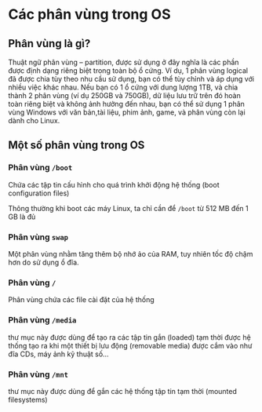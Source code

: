 # Các phân vùng trong OS

## Phân vùng là gì?

Thuật ngữ phân vùng – partition, được sử dụng ở đây nghĩa là các phần được định dạng riêng biệt trong toàn bộ ổ cứng. Ví dụ, 1 phân vùng logical đã được chia tùy theo nhu cầu sử dụng, bạn có thể tùy chỉnh và áp dụng với nhiều việc khác nhau. Nếu bạn có 1 ổ cứng với dung lượng 1TB, và chia thành 2 phân vùng (ví dụ 250GB và 750GB), dữ liệu lưu trữ trên đó hoàn toàn riêng biệt và không ảnh hưởng đến nhau, bạn có thể sử dụng 1 phân vùng Windows với văn bản,tài liệu, phim ảnh, game, và phân vùng còn lại dành cho Linux.


## Một số phân vùng trong OS
### Phân vùng `/boot`
Chứa các tập tin cấu hình cho quá trình khởi động hệ thống (boot configuration files)

Thông thường khi boot các máy Linux, ta chỉ cần để `/boot` từ 512 MB đến 1 GB là đủ

### Phân vùng `swap`
Một phân vùng nhằm tăng thêm bộ nhớ ảo của RAM, tuy nhiên tốc độ chậm hơn do sử dụng ổ đĩa.

### Phân vùng `/`
Phân vùng chứa các file cài đặt của hệ thống

### Phân vùng `/media` 
thư mục này được dùng để tạo ra các tập tin gắn (loaded) tạm thời được hệ thống tạo ra khi một thiết bị lưu động (removable media) được cắm vào như đĩa CDs, máy ảnh kỹ thuật số…


### Phân vùng `/mnt` 
thư mục này được dùng để gắn các hệ thống tập tin tạm thời (mounted filesystems)